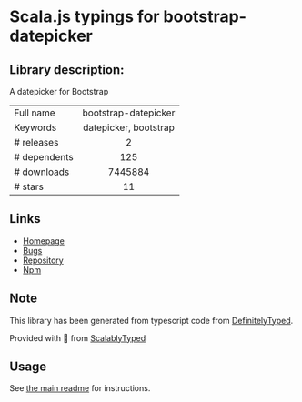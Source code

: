 
# Scala.js typings for bootstrap-datepicker


## Library description:
A datepicker for Bootstrap

|                    |                 |
| ------------------ | :-------------: |
| Full name          | bootstrap-datepicker |
| Keywords           | datepicker, bootstrap |
| # releases         | 2 |
| # dependents       | 125 |
| # downloads        | 7445884 |
| # stars            | 11 |

## Links
- [Homepage](https://github.com/uxsolutions/bootstrap-datepicker)
- [Bugs](https://github.com/uxsolutions/bootstrap-datepicker/issues)
- [Repository](https://github.com/uxsolutions/bootstrap-datepicker)
- [Npm](https://www.npmjs.com/package/bootstrap-datepicker)
    


## Note
This library has been generated from typescript code from [DefinitelyTyped](https://definitelytyped.org).

Provided with :purple_heart: from [ScalablyTyped](https://github.com/oyvindberg/ScalablyTyped)

## Usage
See [the main readme](../../readme.md) for instructions.


